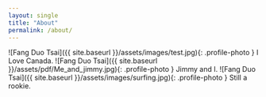```yaml
---
layout: single
title: "About"
permalink: /about/
---
```

![Fang Duo Tsai]({{ site.baseurl }}/assets/images/test.jpg){: .profile-photo }
I Love Canada.
![Fang Duo Tsai]({{ site.baseurl }}/assets/pdf/Me_and_jimmy.jpg){: .profile-photo }
Jimmy and I.
![Fang Duo Tsai]({{ site.baseurl }}/assets/images/surfing.jpg){: .profile-photo }
Still a rookie.
